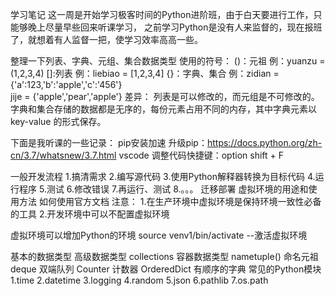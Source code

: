 学习笔记
这一周是开始学习极客时间的Python进阶班，由于白天要进行工作，只能够晚上尽量早些回来听课学习，
之前学习Python是没有人来监督的，现在报班了，就想着有人监督一把，使学习效率高高一些。

整理一下列表、字典、元组、集合数据类型
使用的符号：
    ()：元祖 例：yuanzu = (1,2,3,4)
    []:列表 例：liebiao = [1,2,3,4]
    {}：字典、集合 例：zidian = {'a':123,'b':'apple','c':'456'}  
                    jije = {'apple','pear','apple'}
差异：
列表是可以修改的，而元组是不可修改的。
字典和集合存储的数据都是无序的，每份元素占用不同的内存，其中字典元素以 key-value 的形式保存。

下面是我听课的一些记录：
pip安装加速
升级pip：https://docs.python.org/zh-cn/3.7/whatsnew/3.7.html
vscode 调整代码快捷键：option shift + F

一般开发流程
1.搞清需求
2.编写源代码
3.使用Python解释器转换为目标代码
4.运行程序
5.测试
6.修改错误
7.再运行、测试
8.。。。
迁移部署
虚拟环境的用途和使用方法
如何使用官方文档
注意：
1.在生产环境中虚拟环境是保持环境一致性必备的工具
2.开发环境中可以不配置虚拟环境

虚拟环境可以增加Python的环境
source venv1/bin/activate  --激活虚拟环境

基本的数据类型
高级数据类型
collections 容器数据类型
nametuple() 命名元祖
deque 双端队列
Counter 计数器
OrderedDict 有顺序的字典
常见的Python模块
1.time
2.datetime
3.logging
4.random
5.json
6.pathlib
7.os.path

